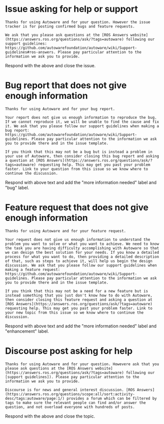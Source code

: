 # Issue asking for help or support

    Thanks for using Autoware and for your question. However the issue tracker is for posting confirmed bugs and feature requests.

    We ask that you please ask questions at the [ROS Answers website](https://answers.ros.org/questions/ask/?tags=autoware) following our support guidelines: https://github.com/autowarefoundation/autoware/wiki/Support-guidelines#ros-answers. Please pay particular attention to the information we ask you to provide.

Respond with the above and close the issue.


# Bug report that does not give enough information

    Thanks for using Autoware and for your bug report.

    Your report does not give us enough information to reproduce the bug. If we cannot reproduce it, we will be unable to find the cause and fix it. We ask that you please follow our support guidelines when making a bug report: https://github.com/autowarefoundation/autoware/wiki/Support-guidelines. Please pay particular attention to the information we ask you to provide there and in the issue template.

    If you think that this may not be a bug but is instead a problem in your use of Autoware, then consider closing this bug report and asking a question at [ROS Answers](https://answers.ros.org/questions/ask/?tags=autoware) requesting help. This may get you past your problem faster. Link to your question from this issue so we know where to continue the discussion.

Respond with above text and add the "more information needed" label and "bug" label.


# Feature request that does not give enough information

    Thanks for using Autoware and for your feature request.

    Your request does not give us enough information to understand the problem you want to solve or what you want to achieve. We need to know the task you are having difficulty accomplishing with Autoware so that we can design the best solution for your needs. If you know a detailed process for what you want to do, then providing a detailed description of that, such as steps to achieve it, will help us begin the design discussion. We ask that you please follow our support guidelines when making a feature request: https://github.com/autowarefoundation/autoware/wiki/Support-guidelines. Please pay particular attention to the information we ask you to provide there and in the issue template.

    If you think that this may not be a need for a new feature but is instead something that you just don't know how to do with Autoware, then consider closing this feature request and asking a question at [ROS Answers](https://answers.ros.org/questions/ask/?tags=autoware) requesting help. This may get you past your problem faster. Link to your new topic from this issue so we know where to continue the discussion.

Respond with above text and add the "more information needed" label and "enhancement" label.

# Discourse post asking for help

    Thanks for using Autoware and for your question. Howevere ask that you please ask questions at the [ROS Answers website](https://answers.ros.org/questions/ask/?tags=autoware) following our [support guidelines]). Please pay particular attention to the information we ask you to provide.

    Discourse is for news and general interest discussion. [ROS Answers](https://answers.ros.org/questions/scope:all/sort:activity-desc/tags:autoware/page:1/) provides a forum which can be filtered by tags to make sure the relevant people can find and/or answer the question, and not overload everyone with hundreds of posts.

Respond with the above and close the topic.